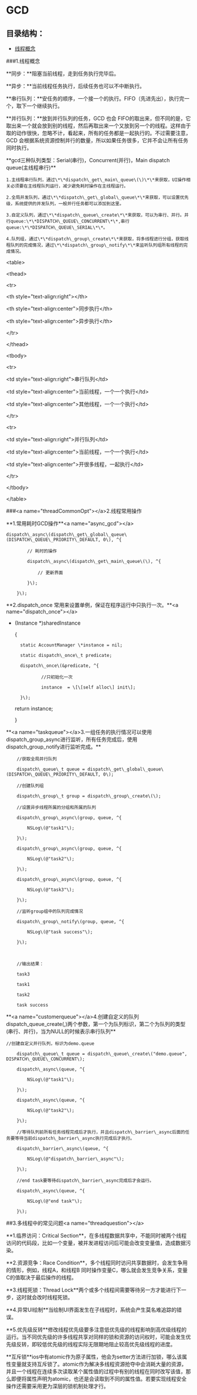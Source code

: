 # GCD

## 目录结构：

* [线程概念](/threadConcept)



\#\#\#1.线程概念

\*\*同步：\*\*阻塞当前线程，走到任务执行完毕后。

\*\*异步：\*\*当前线程任务执行，后续任务也可以不中断执行。

\*\*串行队列：\*\*安任务的顺序，一个接一个的执行。FIFO（先进先出），执行完一个，取下一个继续执行。

\*\*并行队列：\*\*放到并行队列的任务，GCD 也会 FIFO的取出来，但不同的是，它取出来一个就会放到别的线程，然后再取出来一个又放到另一个的线程。这样由于取的动作很快，忽略不计，看起来，所有的任务都是一起执行的。不过需要注意，GCD 会根据系统资源控制并行的数量，所以如果任务很多，它并不会让所有任务同时执行。

\*\*gcd三种队列类型：Serial\(串行\)，Concurrent\(并行\)，Main dispatch queue\(主线程串行\)\*\*

```
1.主线程串行队列，通过\*\*dispatch\_get\_main\_queue\(\)\*\*来获取，UI操作相关必须要在主线程队列运行，减少避免耗时操作在主线程运行。

2.全局并发队列，通过\*\*dispatch\_get\_global\_queue\*\*来获取，可以设置优先级，系统提供的并发队列，一般并行任务都可以添加到这里。

3.自定义队列，通过\*\*dispatch\_queue\_create\*\*来获取，可以为串行、并行。并行queue:\*\*DISPATCH\_QUEUE\_CONCURRENT\*\*,串行queue:\*\*DISPATCH\_QUEUE\_SERIAL\*\*。

4.队列组，通过\*\*dispatch\_group\_create\*\*来获取，将多线程进行分组，获取线程队列的完成情况，通过\*\*dispatch\_group\_notify\*\*来监听队列组所有线程的完成情况。
```

&lt;table&gt;

&lt;thead&gt;

&lt;tr&gt;

&lt;th style="text-align:right"&gt;&lt;/th&gt;

&lt;th style="text-align:center"&gt;同步执行&lt;/th&gt;

&lt;th style="text-align:center"&gt;异步执行&lt;/th&gt;

&lt;/tr&gt;

&lt;/thead&gt;

&lt;tbody&gt;

&lt;tr&gt;

&lt;td style="text-align:right"&gt;串行队列&lt;/td&gt;

&lt;td style="text-align:center"&gt;当前线程，一个一个执行&lt;/td&gt;

&lt;td style="text-align:center"&gt;其他线程，一个一个执行&lt;/td&gt;

&lt;/tr&gt;

&lt;tr&gt;

&lt;td style="text-align:right"&gt;并行队列&lt;/td&gt;

&lt;td style="text-align:center"&gt;当前线程，一个一个执行&lt;/td&gt;

&lt;td style="text-align:center"&gt;开很多线程，一起执行&lt;/td&gt;

&lt;/tr&gt;

&lt;/tbody&gt;

&lt;/table&gt;

\#\#\#&lt;a name="threadCommonOpt"&gt;&lt;/a&gt;2.线程常用操作

\*\*1.常用耗时GCD操作\*\*&lt;a name="async\_gcd"&gt;&lt;/a&gt;

```
dispatch\_async\(dispatch\_get\_global\_queue\(DISPATCH\_QUEUE\_PRIORITY\_DEFAULT, 0\), ^{  

        // 耗时的操作  

        dispatch\_async\(dispatch\_get\_main\_queue\(\), ^{  

            // 更新界面  

        }\);  

    }\);  
```

\*\*2.dispatch\_once 常用来设置单例，保证在程序运行中只执行一次。\*\*&lt;a name="dispatch\_once"&gt;&lt;/a&gt;

* \(Instance \*\)sharedInstance

  {

  ```
    static AccountManager \*instance = nil;  

    static dispatch\_once\_t predicate;  

    dispatch\_once\(&predicate, ^{  

            //只初始化一次

            instance  = \[\[self alloc\] init\];   

    }\);  
  ```

  return instance;

  }

\*\*&lt;a name="taskqueue"&gt;&lt;/a&gt;3.一组任务的执行情况可以使用dispatch\_group\_async进行监听，所有任务完成后，使用dispatch\_group\_notify进行监听完成。\*\*

```
    //获取全局并行队列

    dispatch\_queue\_t queue = dispatch\_get\_global\_queue\(DISPATCH\_QUEUE\_PRIORITY\_DEFAULT, 0\);

    //创建队列组

    dispatch\_group\_t group = dispatch\_group\_create\(\);

    //设置异步线程所属的分组和所属的队列

    dispatch\_group\_async\(group, queue, ^{

        NSLog\(@"task1"\);

    }\);

    dispatch\_group\_async\(group, queue, ^{

        NSLog\(@"task2"\);

    }\);

    dispatch\_group\_async\(group, queue, ^{

        NSLog\(@"task3"\);

    }\);

    //监听group组中的队列完成情况

    dispatch\_group\_notify\(group, queue, ^{

        NSLog\(@"task success"\);

    }\);



    //输出结果：

    task3

    task1

    task2

    task success
```

\*\*&lt;a name="customerqueue"&gt;&lt;/a&gt;4.创建自定义的队列dispatch\_queue\_create\(,\)两个参数，第一个为队列标识，第二个为队列的类型\(串行、并行\)，当为NULL的时候表示串行队列\*\*

```
//创建自定义并行队列，标识为demo.queue

    dispatch\_queue\_t queue = dispatch\_queue\_create\("demo.queue", DISPATCH\_QUEUE\_CONCURRENT\);

    dispatch\_async\(queue, ^{

        NSLog\(@"task1"\);

    }\);

    dispatch\_async\(queue, ^{

        NSLog\(@"task2"\);

    }\);

    //等待队列前所有任务线程完成后才执行，并且dispatch\_barrier\_async后面的任务要等待当前dispatch\_barrier\_async执行完成后才执行。

    dispatch\_barrier\_async\(queue, ^{

        NSLog\(@"dispatch\_barrier\_async"\);

    }\);

    //end task要等待dispatch\_barrier\_async完成后才会运行。

    dispatch\_async\(queue, ^{

        NSLog\(@"end task"\);

    }\);
```

\#\#3.多线程中的常见问题&lt;a name="threadquestion"&gt;&lt;/a&gt;

\*\*1.临界访问：Critical Section\*\*，在多线程数据共享中，不能同时被两个线程访问的代码段，比如一个变量，被并发进程访问后可能会改变变量值，造成数据污染。

\*\*2.资源竞争：Race Condition\*\*，多个线程同时访问共享数据时，会发生争用的情形，例如，线程A，和线程B 同时操作变量C，哪么就会发生竞争关系，变量C的值取决于最后操作的线程。

\*\*3.线程死锁：Thread Lock\*\*两个或多个线程间需要等待另一方才能进行下一步，这时就会改时线程死锁。

\*\*4.异常UI绘制\*\*当绘制UI界面发生在子线程时，系统会产生莫名难追踪的错误。

\*\*5.优先级反转\*\*修改线程优先级要多注意低优先级的线程影响到高优级线程的运行。当不同优先级的许多线程共享对同样的锁和资源的访问权时，可能会发生优先级反转，即较低优先级的线程实际无限期地阻止较高优先级线程的进度。

\*\*互斥锁\*\*ios中有atomic作为原子属性，他会为setter方法进行加锁，哪么该属性变量就支持互斥锁了。atomic作为解决多线程资源抢夺中会消耗大量的资源，并且一个线程在连续多次读取某个属性值的过程中有别的线程在同时改写该值，那么即便将属性声明为atomic，也还是会读取到不同的属性值。若要实现线程安全操作还需要采用更为深层的锁机制处理才行。

